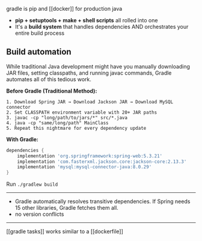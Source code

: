 gradle is pip and [[docker]] for production java

- **pip + setuptools + make + shell scripts** all rolled into one
- It's a **build system** that handles dependencies AND orchestrates your entire build process
## **Build automation**

While traditional Java development might have you manually downloading JAR files, setting classpaths, and running javac commands, Gradle automates all of this tedious work.

**Before Gradle (Traditional Method):**

```
1. Download Spring JAR → Download Jackson JAR → Download MySQL connector
2. Set CLASSPATH environment variable with 20+ JAR paths
3. javac -cp "long/path/to/jars/*" src/*.java
4. java -cp "same/long/path" MainClass
5. Repeat this nightmare for every dependency update
```

**With Gradle:**

```gradle
dependencies {
    implementation 'org.springframework:spring-web:5.3.21'
    implementation 'com.fasterxml.jackson.core:jackson-core:2.13.3'
    implementation 'mysql:mysql-connector-java:8.0.29'
}
```

Run `./gradlew build`

---
- Gradle automatically resolves transitive dependencies. If Spring needs 15 other libraries, Gradle fetches them all.
- no version conflicts
---
[[gradle tasks]] works similar to a [[dockerfile]]
